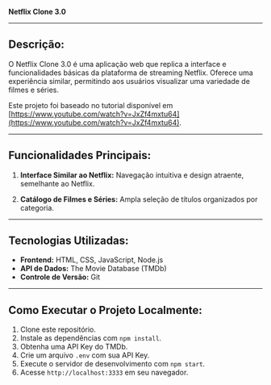 **Netflix Clone 3.0**

---

## Descrição:

O Netflix Clone 3.0 é uma aplicação web que replica a interface e funcionalidades básicas da plataforma de streaming Netflix. Oferece uma experiência similar, permitindo aos usuários visualizar uma variedade de filmes e séries.

Este projeto foi baseado no tutorial disponível em [https://www.youtube.com/watch?v=JxZf4mxtu64](https://www.youtube.com/watch?v=JxZf4mxtu64).

---

## Funcionalidades Principais:

1. **Interface Similar ao Netflix:** Navegação intuitiva e design atraente, semelhante ao Netflix.

2. **Catálogo de Filmes e Séries:** Ampla seleção de títulos organizados por categoria.
   
---

## Tecnologias Utilizadas:

- **Frontend:** HTML, CSS, JavaScript, Node.js
- **API de Dados:** The Movie Database (TMDb)
- **Controle de Versão:** Git

---

## Como Executar o Projeto Localmente:

1. Clone este repositório.
2. Instale as dependências com `npm install`.
3. Obtenha uma API Key do TMDb.
4. Crie um arquivo `.env` com sua API Key.
5. Execute o servidor de desenvolvimento com `npm start`.
6. Acesse `http://localhost:3333` em seu navegador.
